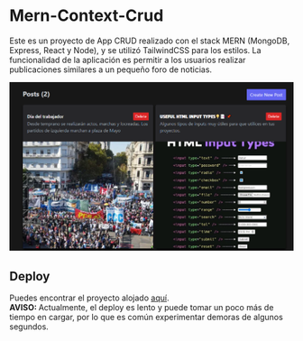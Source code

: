 # Mern-Context-Crud
Este es un proyecto de App CRUD realizado con el stack MERN (MongoDB, Express, React y Node), 
y se utilizó TailwindCSS para los estilos. La funcionalidad de la aplicación es 
permitir a los usuarios realizar publicaciones similares a un pequeño foro de noticias.

<img src="./crud_mern_captura.png" alt="Mern Context Crud captura"> 

## Deploy
Puedes encontrar el proyecto alojado <a href="buscador-gifts-i3r2ap1yk-emusttm.vercel.app">aquí</a>. <br>
<b>AVISO: </b>Actualmente, el deploy es lento y puede tomar un poco más de tiempo en cargar, por lo que es común experimentar demoras de algunos segundos.
